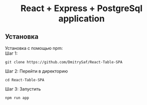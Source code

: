 <h1 align="center">React + Express + PostgreSql application</h1>
<h2>Установка</h2>
Установка с помощью npm: <br>
Шаг 1:

```
git clone https://github.com/DmitrySaf/React-Table-SPA
```

Шаг 2:
Перейти в директорию
  
```
cd React-Table-SPA
```

Шаг 3:
Запустить
  
```
npm run app
```
